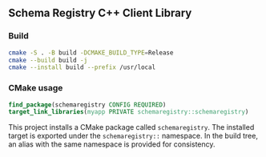 ## Schema Registry C++ Client Library

### Build

```sh
cmake -S . -B build -DCMAKE_BUILD_TYPE=Release
cmake --build build -j
cmake --install build --prefix /usr/local
```

### CMake usage

```cmake
find_package(schemaregistry CONFIG REQUIRED)
target_link_libraries(myapp PRIVATE schemaregistry::schemaregistry)
```

This project installs a CMake package called `schemaregistry`. The installed target is exported under the `schemaregistry::` namespace. In the build tree, an alias with the same namespace is provided for consistency.
